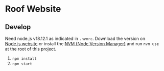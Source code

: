 # Roof Website

## Develop

Need node.js v18.12.1 as indicated in `.nvmrc`. Download the version on
[Node.js website](https://nodejs.org/download/release/v18.12.0/) or install the
[NVM (Node Version Manager)](https://github.com/nvm-sh/nvm) and run `nvm use` at
the root of this project.

1. `npm install`
2. `npm start`
